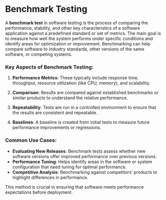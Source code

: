 # Benchmark Testing
A **benchmark test** in software testing is the process of comparing the performance, stability, and other key characteristics of a software application against a predefined standard or set of metrics. The main goal is to measure how well the system performs under specific conditions and identify areas for optimization or improvement. Benchmarking can help compare software to industry standards, other versions of the same software, or competing systems.

### Key Aspects of Benchmark Testing:
1. **Performance Metrics**: These typically include response time, throughput, resource utilization (like CPU, memory), and scalability.
   
2. **Comparison**: Results are compared against established benchmarks or similar products to understand the relative performance.

3. **Repeatability**: Tests are run in a controlled environment to ensure that the results are consistent and repeatable.

4. **Baselines**: A baseline is created from initial tests to measure future performance improvements or regressions.

### Common Use Cases:
- **Evaluating New Releases**: Benchmark tests assess whether new software versions offer improved performance over previous versions.
- **Performance Tuning**: Helps identify areas in the software or system configuration that need tuning for optimal performance.
- **Competitive Analysis**: Benchmarking against competitors’ products to highlight differences in performance.

This method is crucial in ensuring that software meets performance expectations before deployment.